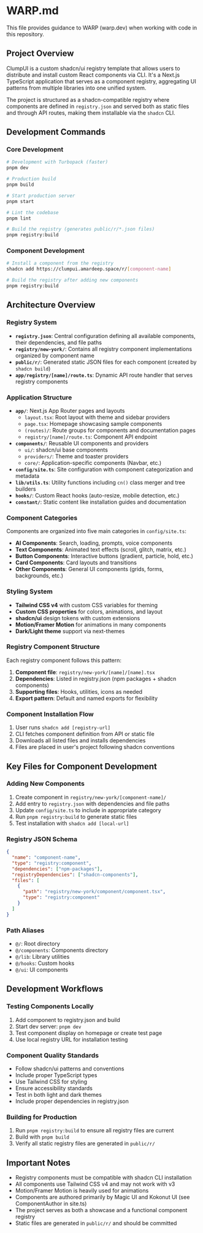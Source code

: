 # WARP.md

This file provides guidance to WARP (warp.dev) when working with code in this repository.

## Project Overview

ClumpUI is a custom shadcn/ui registry template that allows users to distribute and install custom React components via CLI. It's a Next.js TypeScript application that serves as a component registry, aggregating UI patterns from multiple libraries into one unified system.

The project is structured as a shadcn-compatible registry where components are defined in `registry.json` and served both as static files and through API routes, making them installable via the `shadcn` CLI.

## Development Commands

### Core Development
```bash
# Development with Turbopack (faster)
pnpm dev

# Production build
pnpm build

# Start production server
pnpm start

# Lint the codebase
pnpm lint

# Build the registry (generates public/r/*.json files)
pnpm registry:build
```

### Component Development
```bash
# Install a component from the registry
shadcn add https://clumpui.amardeep.space/r/[component-name]

# Build the registry after adding new components
pnpm registry:build
```

## Architecture Overview

### Registry System
- **`registry.json`**: Central configuration defining all available components, their dependencies, and file paths
- **`registry/new-york/`**: Contains all registry component implementations organized by component name
- **`public/r/`**: Generated static JSON files for each component (created by `shadcn build`)
- **`app/registry/[name]/route.ts`**: Dynamic API route handler that serves registry components

### Application Structure
- **`app/`**: Next.js App Router pages and layouts
  - `layout.tsx`: Root layout with theme and sidebar providers
  - `page.tsx`: Homepage showcasing sample components
  - `(routes)/`: Route groups for components and documentation pages
  - `registry/[name]/route.ts`: Component API endpoint
- **`components/`**: Reusable UI components and providers
  - `ui/`: shadcn/ui base components
  - `providers/`: Theme and toaster providers
  - `core/`: Application-specific components (Navbar, etc.)
- **`config/site.ts`**: Site configuration with component categorization and metadata
- **`lib/utils.ts`**: Utility functions including `cn()` class merger and tree builders
- **`hooks/`**: Custom React hooks (auto-resize, mobile detection, etc.)
- **`constant/`**: Static content like installation guides and documentation

### Component Categories
Components are organized into five main categories in `config/site.ts`:
- **AI Components**: Search, loading, prompts, voice components
- **Text Components**: Animated text effects (scroll, glitch, matrix, etc.)
- **Button Components**: Interactive buttons (gradient, particle, hold, etc.)
- **Card Components**: Card layouts and transitions
- **Other Components**: General UI components (grids, forms, backgrounds, etc.)

### Styling System
- **Tailwind CSS v4** with custom CSS variables for theming
- **Custom CSS properties** for colors, animations, and layout
- **shadcn/ui** design tokens with custom extensions
- **Motion/Framer Motion** for animations in many components
- **Dark/Light theme** support via next-themes

### Registry Component Structure
Each registry component follows this pattern:
1. **Component file**: `registry/new-york/[name]/[name].tsx`
2. **Dependencies**: Listed in registry.json (npm packages + shadcn components)
3. **Supporting files**: Hooks, utilities, icons as needed
4. **Export pattern**: Default and named exports for flexibility

### Component Installation Flow
1. User runs `shadcn add [registry-url]`
2. CLI fetches component definition from API or static file
3. Downloads all listed files and installs dependencies
4. Files are placed in user's project following shadcn conventions

## Key Files for Component Development

### Adding New Components
1. Create component in `registry/new-york/[component-name]/`
2. Add entry to `registry.json` with dependencies and file paths
3. Update `config/site.ts` to include in appropriate category
4. Run `pnpm registry:build` to generate static files
5. Test installation with `shadcn add [local-url]`

### Registry JSON Schema
```json
{
  "name": "component-name",
  "type": "registry:component",
  "dependencies": ["npm-packages"],
  "registryDependencies": ["shadcn-components"],
  "files": [
    {
      "path": "registry/new-york/component/component.tsx",
      "type": "registry:component"
    }
  ]
}
```

### Path Aliases
- `@/`: Root directory
- `@/components`: Components directory
- `@/lib`: Library utilities
- `@/hooks`: Custom hooks
- `@/ui`: UI components

## Development Workflows

### Testing Components Locally
1. Add component to registry.json and build
2. Start dev server: `pnpm dev`
3. Test component display on homepage or create test page
4. Use local registry URL for installation testing

### Component Quality Standards
- Follow shadcn/ui patterns and conventions
- Include proper TypeScript types
- Use Tailwind CSS for styling
- Ensure accessibility standards
- Test in both light and dark themes
- Include proper dependencies in registry.json

### Building for Production
1. Run `pnpm registry:build` to ensure all registry files are current
2. Build with `pnpm build`
3. Verify all static registry files are generated in `public/r/`

## Important Notes

- Registry components must be compatible with shadcn CLI installation
- All components use Tailwind CSS v4 and may not work with v3
- Motion/Framer Motion is heavily used for animations
- Components are authored primarily by Magic UI and Kokonut UI (see ComponentAuthor in site.ts)
- The project serves as both a showcase and a functional component registry
- Static files are generated in `public/r/` and should be committed
